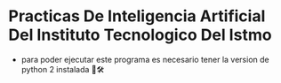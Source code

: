 # Practicas De Inteligencia Artificial Del Instituto Tecnologico Del Istmo
- para poder ejecutar este programa es necesario tener la version de python 2 instalada 🐍🛠️
